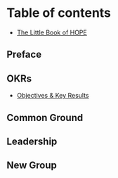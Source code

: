 # Table of contents

* [The Little Book of HOPE](README.md)

## Preface

## OKRs

* [Objectives & Key Results](okrs/objectives-and-key-results.md)

## Common Ground

## Leadership

## New Group

